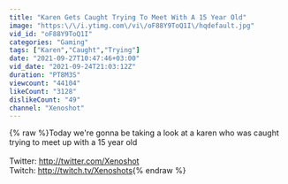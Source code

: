 ```yaml
---
title: "Karen Gets Caught Trying To Meet With A 15 Year Old"
image: "https:\/\/i.ytimg.com\/vi\/oF88Y9ToQ1I\/hqdefault.jpg"
vid_id: "oF88Y9ToQ1I"
categories: "Gaming"
tags: ["Karen","Caught","Trying"]
date: "2021-09-27T10:47:46+03:00"
vid_date: "2021-09-24T21:03:12Z"
duration: "PT8M3S"
viewcount: "44104"
likeCount: "3128"
dislikeCount: "49"
channel: "Xenoshot"
---
```

{% raw %}Today we're gonna be taking a look at a karen who was caught trying to meet up with a 15 year old<br /><br />Twitter: <a rel="nofollow" target="blank" href="http://twitter.com/Xenoshot">http://twitter.com/Xenoshot</a><br />Twitch: <a rel="nofollow" target="blank" href="http://twitch.tv/Xenoshots">http://twitch.tv/Xenoshots</a>{% endraw %}
